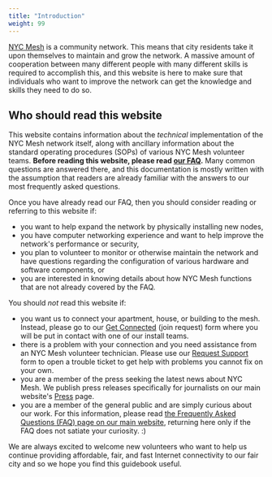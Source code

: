 ```yaml
---
title: "Introduction"
weight: 99
---
```


[NYC Mesh](https://nycmesh.net/) is a community network. This means that city residents take it upon themselves to maintain and grow the network. A massive amount of cooperation between many different people with many different skills is required to accomplish this, and this website is here to make sure that individuals who want to improve the network can get the knowledge and skills they need to do so.

## Who should read this website

This website contains information about the *technical* implementation of the NYC Mesh network itself, along with ancillary information about the standard operating procedures (SOPs) of various NYC Mesh volunteer teams. **Before reading this website, please read [our FAQ](https://nycmesh.net/faq).** Many common questions are answered there, and this documentation is mostly written with the assumption that readers are already familiar with the answers to our most frequently asked questions.

Once you have already read our FAQ, then you should consider reading or referring to this website if:

* you want to help expand the network by physically installing new nodes,
* you have computer networking experience and want to help improve the network's performance or security,
* you plan to volunteer to monitor or otherwise maintain the network and have questions regarding the configuration of various hardware and software components, or
* you are interested in knowing details about how NYC Mesh functions that are not already covered by the FAQ.

You should *not* read this website if:

* you want us to connect your apartment, house, or building to the mesh. Instead, please go to our [Get Connected](https://nycmesh.net/join) (join request) form where you will be put in contact with one of our install teams.
* there is a problem with your connection and you need assistance from an NYC Mesh volunteer technician. Please use our [Request Support](https://www.nycmesh.net/support) form to open a trouble ticket to get help with problems you cannot fix on your own.
* you are a member of the press seeking the latest news about NYC Mesh. We publish press releases specifically for journalists on our main website's [Press](https://www.nycmesh.net/press) page.
* you are a member of the general public and are simply curious about our work. For this information, please read [the Frequently Asked Questions (FAQ) page on our main website](https://nycmesh.net/faq), returning here only if the FAQ does not satiate your curiosity. :)

We are always excited to welcome new volunteers who want to help us continue providing affordable, fair, and fast Internet connectivity to our fair city and so we hope you find this guidebook useful.
